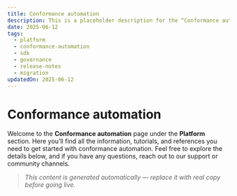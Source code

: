 ```yaml
---
title: Conformance automation
description: This is a placeholder description for the “Conformance automation” page, giving readers a quick overview of what they can expect to find here.
date: 2025-06-12
tags:
  - platform
  - conformance-automation
  - sdk
  - governance
  - release-notes
  - migration
updatedOn: 2025-06-12
---
```

# Conformance automation

Welcome to the **Conformance automation** page under the **Platform** section. Here you’ll find all the information, tutorials, and references you need to get started with conformance automation. Feel free to explore the details below, and if you have any questions, reach out to our support or community channels.

> _This content is generated automatically — replace it with real copy before going live._ 
